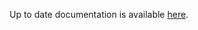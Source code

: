 <!-- DO NOT EDIT THIS FILE MANUALLY -->
<!-- Please read https://github.com/linuxserver/docker-rdesktop/blob/ubuntu-kde/.github/CONTRIBUTING.md -->
Up to date documentation is available [here](https://github.com/linuxserver/docker-rdesktop/blob/ubuntu-xfce/README.md).
